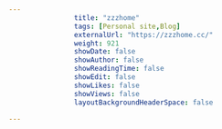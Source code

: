 ---
                title: "zzzhome"
                tags: [Personal site,Blog]
                externalUrl: "https://zzzhome.cc/"
                weight: 921
                showDate: false
                showAuthor: false
                showReadingTime: false
                showEdit: false
                showLikes: false
                showViews: false
                layoutBackgroundHeaderSpace: false
                ---
